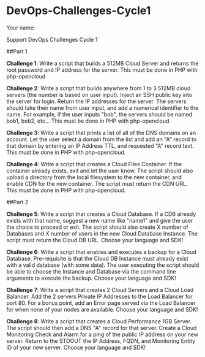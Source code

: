 DevOps-Challenges-Cycle1
========================

Your name:  

Support DevOps Challenges Cycle 1

##Part 1

__Challenge 1__: Write a script that builds a 512MB Cloud Server and returns the root password and IP address for the server. This must be done in PHP with php-opencloud 

__Challenge 2__: Write a script that builds anywhere from 1 to 3 512MB cloud servers (the number is based on user input). Inject an SSH public key into the server for login. Return the IP addresses for the server. The servers should take their name from user input, and add a numerical identifier to the name. For example, if the user inputs "bob", the servers should be named bob1, bob2, etc... This must be done in PHP with php-opencloud. 

__Challenge 3__: Write a script that prints a list of all of the DNS domains on an account. Let the user select a domain from the list and add an "A" record to that domain by entering an IP Address TTL, and requested "A" record text. This must be done in PHP with php-opencloud. 

__Challenge 4__: Write a script that creates a Cloud Files Container. If the container already exists, exit and let the user know. The script should also upload a directory from the local filesystem to the new container, and enable CDN for the new container. The script must return the CDN URL. This must be done in PHP with php-opencloud. 

##Part 2

__Challenge 5__: Write a script that creates a Cloud Database. If a CDB already exists with that name, suggest a new name like "name1" and give the user the choice to proceed or exit. The script should also create X number of Databases and X number of users in the new Cloud Database Instance. The script must return the Cloud DB URL. Choose your language and SDK! 

__Challenge 6__: Write a script that enables and executes a backup for a Cloud Database. Pre-requisite is that the Cloud DB Instance must already exist with a valid database (with some data). The user executing the script should be able to choose the Instance and Database via the command line arguments to execute the backup. Choose your language and SDK! 

__Challenge 7__: Write a script that creates 2 Cloud Servers and a Cloud Load Balancer. Add the 2 servers Private IP Addresses to the Load Balancer for port 80. For a bonus point, add an Error page served via the Load Balancer for when none of your nodes are available. Choose your language and SDK! 

__Challenge 8__: Write a script that creates a Cloud Performance 1GB Server. The script should then add a DNS "A" record for that server. Create a Cloud Monitoring Check and Alarm for a ping of the public IP address on your new server. Return to the STDOUT the IP Address, FQDN, and Monitoring Entity ID of your new server. Choose your language and SDK! 
